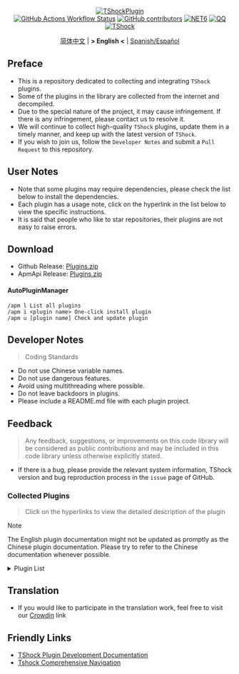 <div align="center">
  
[![TShockPlugin](https://socialify.git.ci/UnrealMultiple/TShockPlugin/image?description=1&descriptionEditable=A%20TShock%20Chinese%20Plugin%20Collection%20Repository&forks=1&issues=1&language=1&logo=https%3A%2F%2Fgithub.com%2FUnrealMultiple%2FTShockPlugin%2Fblob%2Fmaster%2Ficon.png%3Fraw%3Dtrue&name=1&pattern=Circuit%20Board&pulls=1&stargazers=1&theme=Auto)](https://github.com/UnrealMultiple/TShockPlugin)  
[![GitHub Actions Workflow Status](https://img.shields.io/github/actions/workflow/status/UnrealMultiple/TShockPlugin/.github%2Fworkflows%2Fbuild.yml)](https://github.com/UnrealMultiple/TShockPlugin/actions)
[![GitHub contributors](https://img.shields.io/github/contributors/UnrealMultiple/TShockPlugin?style=flat)](https://github.com/UnrealMultiple/TShockPlugin/graphs/contributors)
[![NET6](https://img.shields.io/badge/Core-%20.NET_6-blue)](https://dotnet.microsoft.com/zh-cn/)
[![QQ](https://img.shields.io/badge/QQ-EB1923?logo=tencent-qq&logoColor=white)](https://qm.qq.com/cgi-bin/qm/qr?k=54tOesIU5g13yVBNFIuMBQ6AzjgE6f0m&jump_from=webapi&authKey=6jzafzJEqQGzq7b2mAHBw+Ws5uOdl83iIu7CvFmrfm/Xxbo2kNHKSNXJvDGYxhSW)
[![TShock](https://img.shields.io/badge/TShock5.2.0-2B579A.svg?&logo=TShock&logoColor=white)](https://github.com/Pryaxis/TShock)

[简体中文](README.md) | **&gt; English &lt;** | [Spanish/Español](README.es-ES.md)

</div>

## Preface
- This is a repository dedicated to collecting and integrating `TShock` plugins.
- Some of the plugins in the library are collected from the internet and decompiled.
- Due to the special nature of the project, it may cause infringement. If there is any infringement, please contact us to resolve it.
- We will continue to collect high-quality `TShock` plugins, update them in a timely manner, and keep up with the latest version of `TShock`.
- If you wish to join us, follow the `Developer Notes` and submit a `Pull Request` to this repository.


## User Notes

- Note that some plugins may require dependencies, please check the list below to install the dependencies.
- Each plugin has a usage note, click on the hyperlink in the list below to view the specific instructions.
- It is said that people who like to star repositories, their plugins are not easy to raise errors.

## Download

- Github Release: [Plugins.zip](https://github.com/UnrealMultiple/TShockPlugin/releases/download/V1.0.0.0/Plugins.zip)
- ApmApi Release: [Plugins.zip](http://api.terraria.ink:11434/plugin/get_all_plugins)

#### AutoPluginManager
    /apm l List all plugins
    /apm i <plugin name> One-click install plugin
    /apm u [plugin name] Check and update plugin

## Developer Notes

> Coding Standards

- Do not use Chinese variable names.
- Do not use dangerous features.
- Avoid using multithreading where possible.
- Do not leave backdoors in plugins.
- Please include a README.md file with each plugin project.

## Feedback

> Any feedback, suggestions, or improvements on this code library will be considered as public contributions and may be included in this code library unless otherwise explicitly stated.

- If there is a bug, please provide the relevant system information, TShock version and bug reproduction process in the `issue` page of GitHub.

### Collected Plugins

> Click on the hyperlinks to view the detailed description of the plugin

> [!NOTE]
> The English plugin documentation might not be updated as promptly as the Chinese plugin documentation.
> Please try to refer to the Chinese documentation whenever possible.

<Details>
<Summary>Plugin List</Summary>

| Plugin Name | Translation Percentage | Plugin Description | Dependencies |
| :-: | :-: | :-: | :-: |
<!--{PluginList,en-US}-->

</Details>

## Translation

- If you would like to participate in the translation work, feel free to visit our [Crowdin](https://crowdin.com/project/tshock-chinese-plugin) link

## Friendly Links

- [TShock Plugin Development Documentation](https://github.com/ACaiCat/TShockPluginDocument)
- [Tshock Comprehensive Navigation](https://github.com/UnrealMultiple/Tshock-nav)
